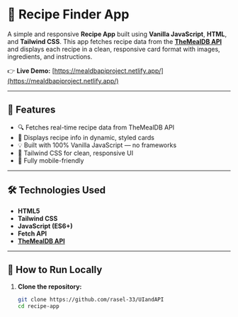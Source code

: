 # 🥘 Recipe Finder App

A simple and responsive **Recipe App** built using **Vanilla JavaScript**, **HTML**, and **Tailwind CSS**. This app fetches recipe data from the **[TheMealDB API](https://www.themealdb.com/)** and displays each recipe in a clean, responsive card format with images, ingredients, and instructions.

👉 **Live Demo:** [https://mealdbapiproject.netlify.app/](https://mealdbapiproject.netlify.app/)

---

## 🚀 Features

- 🔍 Fetches real-time recipe data from TheMealDB API
- 🧾 Displays recipe info in dynamic, styled cards
- 💡 Built with 100% Vanilla JavaScript — no frameworks
- 🎨 Tailwind CSS for clean, responsive UI
- 📱 Fully mobile-friendly

---

## 🛠 Technologies Used

- **HTML5**
- **Tailwind CSS**
- **JavaScript (ES6+)**
- **Fetch API**
- **[TheMealDB API](https://www.themealdb.com/)**

---

## 📂 How to Run Locally

1. **Clone the repository:**

   ```bash
   git clone https://github.com/rasel-33/UIandAPI
   cd recipe-app
